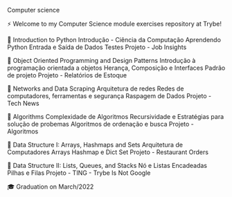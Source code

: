 Computer science

⚡️ Welcome to my Computer Science module exercises repository at Trybe!

📍 Introduction to Python
    Introdução - Ciência da Computação
    Aprendendo Python
    Entrada e Saída de Dados
    Testes
    Projeto - Job Insights


📅 Object Oriented Programming and Design Patterns
    Introdução à programação orientada a objetos
    Herança, Composição e Interfaces
    Padrão de projeto
    Projeto - Relatórios de Estoque


📅 Networks and Data Scraping
    Arquitetura de redes
    Redes de computadores, ferramentas e segurança
    Raspagem de Dados
    Projeto - Tech News


📅 Algorithms
    Complexidade de Algoritmos
    Recursividade e Estratégias para solução de probemas
    Algoritmos de ordenação e busca
    Projeto - Algoritmos


📅 Data Structure I: Arrays, Hashmaps and Sets
    Arquitetura de Computadores
    Arrays
    Hashmap e Dict
    Set
    Projeto - Restaurant Orders


📅 Data Structure II: Lists, Queues, and Stacks
    Nó e Listas Encadeadas
    Pilhas e Filas
    Projeto - TING - Trybe Is Not Google


🎓 Graduation on March/2022